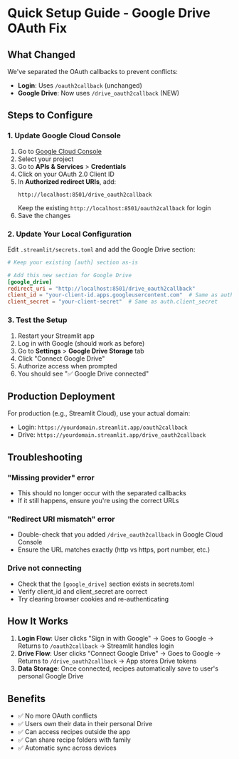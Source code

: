 # Quick Setup Guide - Google Drive OAuth Fix

## What Changed
We've separated the OAuth callbacks to prevent conflicts:
- **Login**: Uses `/oauth2callback` (unchanged)
- **Google Drive**: Now uses `/drive_oauth2callback` (NEW)

## Steps to Configure

### 1. Update Google Cloud Console

1. Go to [Google Cloud Console](https://console.cloud.google.com/)
2. Select your project
3. Go to **APIs & Services** > **Credentials**
4. Click on your OAuth 2.0 Client ID
5. In **Authorized redirect URIs**, add:
   ```
   http://localhost:8501/drive_oauth2callback
   ```
   Keep the existing `http://localhost:8501/oauth2callback` for login
6. Save the changes

### 2. Update Your Local Configuration

Edit `.streamlit/secrets.toml` and add the Google Drive section:

```toml
# Keep your existing [auth] section as-is

# Add this new section for Google Drive
[google_drive]
redirect_uri = "http://localhost:8501/drive_oauth2callback"
client_id = "your-client-id.apps.googleusercontent.com"  # Same as auth.client_id
client_secret = "your-client-secret"  # Same as auth.client_secret
```

### 3. Test the Setup

1. Restart your Streamlit app
2. Log in with Google (should work as before)
3. Go to **Settings** > **Google Drive Storage** tab
4. Click "Connect Google Drive"
5. Authorize access when prompted
6. You should see "✅ Google Drive connected"

## Production Deployment

For production (e.g., Streamlit Cloud), use your actual domain:
- Login: `https://yourdomain.streamlit.app/oauth2callback`
- Drive: `https://yourdomain.streamlit.app/drive_oauth2callback`

## Troubleshooting

### "Missing provider" error
- This should no longer occur with the separated callbacks
- If it still happens, ensure you're using the correct URLs

### "Redirect URI mismatch" error
- Double-check that you added `/drive_oauth2callback` in Google Cloud Console
- Ensure the URL matches exactly (http vs https, port number, etc.)

### Drive not connecting
- Check that the `[google_drive]` section exists in secrets.toml
- Verify client_id and client_secret are correct
- Try clearing browser cookies and re-authenticating

## How It Works

1. **Login Flow**: User clicks "Sign in with Google" → Goes to Google → Returns to `/oauth2callback` → Streamlit handles login
2. **Drive Flow**: User clicks "Connect Google Drive" → Goes to Google → Returns to `/drive_oauth2callback` → App stores Drive tokens
3. **Data Storage**: Once connected, recipes automatically save to user's personal Google Drive

## Benefits

- ✅ No more OAuth conflicts
- ✅ Users own their data in their personal Drive
- ✅ Can access recipes outside the app
- ✅ Can share recipe folders with family
- ✅ Automatic sync across devices